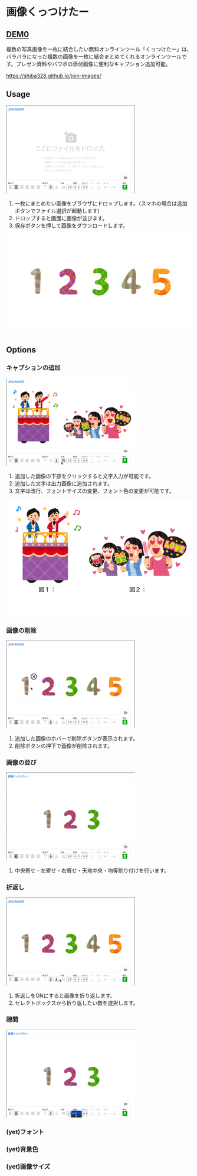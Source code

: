 # 画像くっつけたー

## [DEM0](https://shiba328.github.io/join-images/)


 複数の写真画像を一枚に結合したい無料オンラインツール「くっつけたー」は、バラバラになった複数の画像を一枚に結合まとめてくれるオンラインツールです。プレゼン資料やパワポの添付画像に便利なキャプション追加可能。

https://shiba328.github.io/join-images/

## Usage

![追加](https://github.com/shiba328/join-images/blob/doc/add.gif)

1. 一枚にまとめたい画像をブラウザにドロップします。（スマホの場合は追加ボタンでファイル選択が起動します)
1. ドロップすると画面に画像が並びます。
1. 保存ボタンを押して画像をダウンロードします。

![追加](https://github.com/shiba328/join-images/blob/doc/add-export.png)

## Options

### キャプションの追加

![追加](https://github.com/shiba328/join-images/blob/doc/caption.gif)

1. 追加した画像の下部をクリックすると文字入力が可能です。
1. 追加した文字は出力画像に追加されます。
1. 文字は改行、フォントサイズの変更、フォント色の変更が可能です。

![追加](https://github.com/shiba328/join-images/blob/doc/caption-export.png)

### 画像の削除

![追加](https://github.com/shiba328/join-images/blob/doc/delete.gif)

1. 追加した画像のホバーで削除ボタンが表示されます。
1. 削除ボタンの押下で画像が削除されます。

### 画像の並び

![追加](https://github.com/shiba328/join-images/blob/doc/align.gif)

1. 中央寄せ・左寄せ・右寄せ・天地中央・均等割り付けを行います。

### 折返し

![追加](https://github.com/shiba328/join-images/blob/doc/wrap.gif)

1. 折返しをONにすると画像を折り返します。
1. セレクトボックスから折り返したい数を選択します。

### 隙間

![追加](https://github.com/shiba328/join-images/blob/doc/padding.gif)

### (yet)フォント

### (yet)背景色

### (yet)画像サイズ